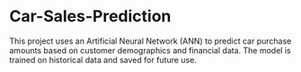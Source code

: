 # Car-Sales-Prediction
This project uses an Artificial Neural Network (ANN) to predict car purchase amounts based on customer demographics and financial data. The model is trained on historical data and saved for future use.
